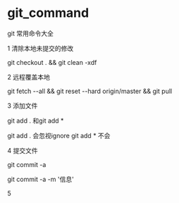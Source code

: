 # git_command
git 常用命令大全

1 清除本地未提交的修改

git checkout . && git clean -xdf

2 远程覆盖本地

git fetch --all &&  git reset --hard origin/master && git pull

3 添加文件

git add . 和git add * 

git add . 会忽视ignore git add * 不会

4 提交文件

git commit -a 

git commit -a -m '信息'

5 
